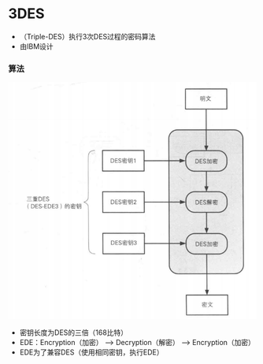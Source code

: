 # 3DES

- （Triple-DES）执行3次DES过程的密码算法
- 由IBM设计

### 算法

![](image/3DES.png)

- 密钥长度为DES的三倍（168比特）
- EDE：Encryption（加密） ——> Decryption（解密） ——> Encryption（加密）
- EDE为了兼容DES（使用相同密钥，执行EDE）